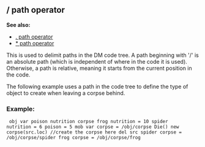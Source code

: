 ## / path operator
**See also:**
*   [. path operator](/ref/operator/path/%2e.md) 
*   [* path operator](/ref/operator/path/:.md) 

This is used to delimit paths in the DM code tree. A path
beginning with \'/\' is an absolute path (which is independent of where
in the code it is used). Otherwise, a path is relative, meaning it
starts from the current position in the code. 

The following
example uses a path in the code tree to define the type of object to
create when leaving a corpse behind.
### Example:

```
 obj var poison nutrition corpse frog nutrition = 10 spider
nutrition = 6 poison = 5 mob var corpse = /obj/corpse Die() new
corpse(src.loc) //create the corpse here del src spider corpse =
/obj/corpse/spider frog corpse = /obj/corpse/frog 
```
